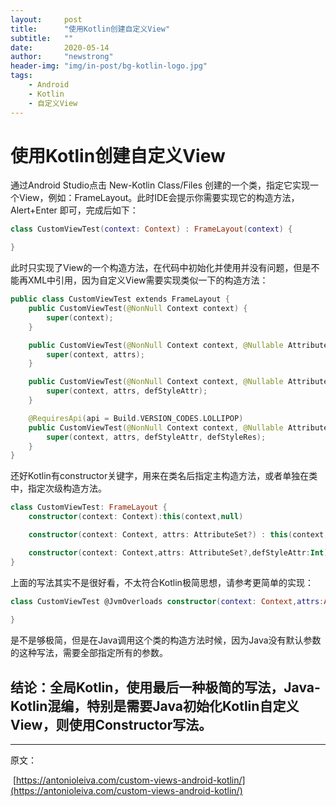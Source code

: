 ```yaml
---
layout:     post
title:      "使用Kotlin创建自定义View"
subtitle:   ""
date:       2020-05-14
author:     "newstrong"
header-img: "img/in-post/bg-kotlin-logo.jpg"
tags:
    - Android
    - Kotlin
    - 自定义View
---
```


# 使用Kotlin创建自定义View

通过Android Studio点击 New-Kotlin Class/Files 创建的一个类，指定它实现一个View，例如：FrameLayout。此时IDE会提示你需要实现它的构造方法，Alert+Enter 即可，完成后如下：



~~~kotlin
class CustomViewTest(context: Context) : FrameLayout(context) {

}
~~~



此时只实现了View的一个构造方法，在代码中初始化并使用并没有问题，但是不能再XML中引用，因为自定义View需要实现类似一下的构造方法：



~~~kotlin
public class CustomViewTest extends FrameLayout {
    public CustomViewTest(@NonNull Context context) {
        super(context);
    }

    public CustomViewTest(@NonNull Context context, @Nullable AttributeSet attrs) {
        super(context, attrs);
    }

    public CustomViewTest(@NonNull Context context, @Nullable AttributeSet attrs, int defStyleAttr) {
        super(context, attrs, defStyleAttr);
    }

    @RequiresApi(api = Build.VERSION_CODES.LOLLIPOP)
    public CustomViewTest(@NonNull Context context, @Nullable AttributeSet attrs, int defStyleAttr, int defStyleRes) {
        super(context, attrs, defStyleAttr, defStyleRes);
    }
}
~~~



还好Kotlin有constructor关键字，用来在类名后指定主构造方法，或者单独在类中，指定次级构造方法。



~~~kotlin
class CustomViewTest: FrameLayout {
    constructor(context: Context):this(context,null)

    constructor(context: Context, attrs: AttributeSet?) : this(context,attrs,0)

    constructor(context: Context,attrs: AttributeSet?,defStyleAttr:Int):super(context,attrs,0)
}
~~~



上面的写法其实不是很好看，不太符合Kotlin极简思想，请参考更简单的实现：

~~~kotlin
class CustomViewTest @JvmOverloads constructor(context: Context,attrs:AttributeSet?,defStyleAttr: Int=0): FrameLayout(context,attrs,defStyleAttr) {
    
}
~~~



是不是够极简，但是在Java调用这个类的构造方法时候，因为Java没有默认参数的这种写法，需要全部指定所有的参数。



## 结论：全局Kotlin，使用最后一种极简的写法，Java-Kotlin混编，特别是需要Java初始化Kotlin自定义View，则使用Constructor写法。

---

原文：

​	[https://antonioleiva.com/custom-views-android-kotlin/](https://antonioleiva.com/custom-views-android-kotlin/)

